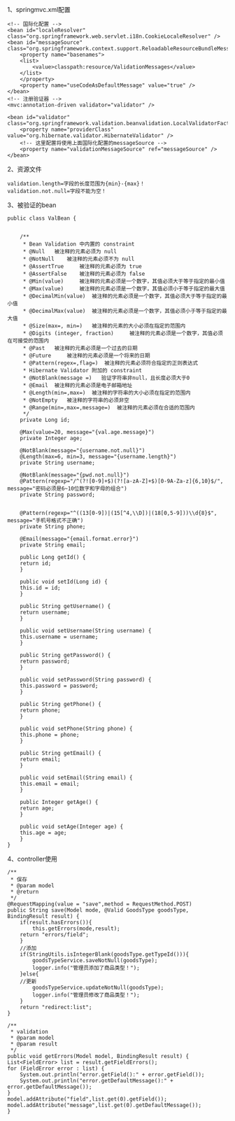 
1、springmvc.xml配置

	<!-- 国际化配置 -->    
	<bean id="localeResolver" class="org.springframework.web.servlet.i18n.CookieLocaleResolver" />
	<bean id="messageSource" class="org.springframework.context.support.ReloadableResourceBundleMessageSource">
	    <property name="basenames">
		<list>
		    <value>classpath:resource/ValidationMessages</value>
		</list>
	    </property>
	    <property name="useCodeAsDefaultMessage" value="true" />
	</bean>
	<!-- 注册验证器 -->
	<mvc:annotation-driven validator="validator" />

	<bean id="validator" class="org.springframework.validation.beanvalidation.LocalValidatorFactoryBean">
	    <property name="providerClass" value="org.hibernate.validator.HibernateValidator" />
	    <!-- 这里配置将使用上面国际化配置的messageSource -->
	    <property name="validationMessageSource" ref="messageSource" />
	</bean>



2、资源文件


	validation.length=字段的长度范围为{min}-{max}！
	validation.not.null=字段不能为空！



3、被验证的bean


	public class ValBean {


	    /**
	     * Bean Validation 中内置的 constraint       
	     * @Null   被注释的元素必须为 null       
	     * @NotNull    被注释的元素必须不为 null       
	     * @AssertTrue     被注释的元素必须为 true       
	     * @AssertFalse    被注释的元素必须为 false       
	     * @Min(value)     被注释的元素必须是一个数字，其值必须大于等于指定的最小值       
	     * @Max(value)     被注释的元素必须是一个数字，其值必须小于等于指定的最大值       
	     * @DecimalMin(value)  被注释的元素必须是一个数字，其值必须大于等于指定的最小值       
	     * @DecimalMax(value)  被注释的元素必须是一个数字，其值必须小于等于指定的最大值       
	     * @Size(max=, min=)   被注释的元素的大小必须在指定的范围内       
	     * @Digits (integer, fraction)     被注释的元素必须是一个数字，其值必须在可接受的范围内       
	     * @Past   被注释的元素必须是一个过去的日期       
	     * @Future     被注释的元素必须是一个将来的日期       
	     * @Pattern(regex=,flag=)  被注释的元素必须符合指定的正则表达式       
	     * Hibernate Validator 附加的 constraint       
	     * @NotBlank(message =)   验证字符串非null，且长度必须大于0       
	     * @Email  被注释的元素必须是电子邮箱地址       
	     * @Length(min=,max=)  被注释的字符串的大小必须在指定的范围内       
	     * @NotEmpty   被注释的字符串的必须非空       
	     * @Range(min=,max=,message=)  被注释的元素必须在合适的范围内 
	     */
	    private Long id;

	    @Max(value=20, message="{val.age.message}")   
	    private Integer age;

	    @NotBlank(message="{username.not.null}")
	    @Length(max=6, min=3, message="{username.length}")
	    private String username;

	    @NotBlank(message="{pwd.not.null}")
	    @Pattern(regexp="/^(?![0-9]+$)(?![a-zA-Z]+$)[0-9A-Za-z]{6,10}$/", message="密码必须是6~10位数字和字母的组合")
	    private String password;


	    @Pattern(regexp="^((13[0-9])|(15[^4,\\D])|(18[0,5-9]))\\d{8}$", message="手机号格式不正确")
	    private String phone;

	    @Email(message="{email.format.error}")
	    private String email;

	    public Long getId() {
		return id;
	    }

	    public void setId(Long id) {
		this.id = id;
	    }

	    public String getUsername() {
		return username;
	    }

	    public void setUsername(String username) {
		this.username = username;
	    }

	    public String getPassword() {
		return password;
	    }

	    public void setPassword(String password) {
		this.password = password;
	    }

	    public String getPhone() {
		return phone;
	    }

	    public void setPhone(String phone) {
		this.phone = phone;
	    }

	    public String getEmail() {
		return email;
	    }

	    public void setEmail(String email) {
		this.email = email;
	    }

	    public Integer getAge() {
		return age;
	    }

	    public void setAge(Integer age) {
		this.age = age;
	    }
	}


4、controller使用


	/**
	 * 保存
	 * @param model
	 * @return
	 */
	@RequestMapping(value = "save",method = RequestMethod.POST)
	public String save(Model mode, @Valid GoodsType goodsType, BindingResult result) {
		if(result.hasErrors()){
			this.getErrors(mode,result);
		return "errors/field";
		}
		//添加
		if(StringUtils.isIntegerBlank(goodsType.getTypeId())){
			goodsTypeService.saveNotNull(goodsType);
			logger.info("管理员添加了商品类型！");
		}else{
		//更新
			goodsTypeService.updateNotNull(goodsType);
			logger.info("管理员修改了商品类型！");
		}
		return "redirect:list";
	}

  	/**
	 * validation
	 * @param model
	 * @param result
	 */
	public void getErrors(Model model, BindingResult result) {   
	List<FieldError> list = result.getFieldErrors();
	for (FieldError error : list) {
	    System.out.println("error.getField():" + error.getField());
	    System.out.println("error.getDefaultMessage():" + error.getDefaultMessage());
	}
	model.addAttribute("field",list.get(0).getField());
	model.addAttribute("message",list.get(0).getDefaultMessage());
    }


